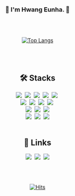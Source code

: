 <div align=center>
  
### 👋 I'm Hwang Eunha. 👋

<br>
<br>

<!--
**eeunha/eeunha** is a ✨ _special_ ✨ repository because its `README.md` (this file) appears on your GitHub profile.

Here are some ideas to get you started:

- 🔭 I’m currently working on ...
- 🌱 I’m currently learning ...
- 👯 I’m looking to collaborate on ...
- 🤔 I’m looking for help with ...
- 💬 Ask me about ...
- 📫 How to reach me: ...
- 😄 Pronouns: ...
- ⚡ Fun fact: ...
-->

<div display=block>
  
<!--[![Anurag's github stats](https://github-readme-stats.vercel.app/api?username=eeunha)](https://github.com/anuraghazra/github-readme-stats) -->
[![Top Langs](https://github-readme-stats.vercel.app/api/top-langs/?username=eeunha&layout=compact)](https://github.com/eeunha/github-readme-stats)

</div>

<br>
<br>

## 🛠 Stacks
<img src="https://img.shields.io/badge/java-007396?style=for-the-badge&logo=java&logoColor=white">&nbsp; 
<img src="https://img.shields.io/badge/html5-E34F26?style=for-the-badge&logo=html5&logoColor=white">&nbsp; 
<img src="https://img.shields.io/badge/css-1572B6?style=for-the-badge&logo=css3&logoColor=white">&nbsp; 
<img src="https://img.shields.io/badge/javascript-F7DF1E?style=for-the-badge&logo=javascript&logoColor=black">&nbsp; 
<img src="https://img.shields.io/badge/jquery-0769AD?style=for-the-badge&logo=jquery&logoColor=white">&nbsp; 
<br>
<img src="https://img.shields.io/badge/oracle-F80000?style=for-the-badge&logo=oracle&logoColor=white">&nbsp; 
<img src="https://img.shields.io/badge/spring-6DB33F?style=for-the-badge&logo=spring&logoColor=white">&nbsp;
<img src="https://img.shields.io/badge/springboot-6DB33F?style=for-the-badge&logo=springboot&logoColor=white">&nbsp; 
<img src="https://img.shields.io/badge/postman-FF6C37?style=for-the-badge&logo=postman&logoColor=white">&nbsp; 
<br>
<img src="https://img.shields.io/badge/linux-FCC624?style=for-the-badge&logo=linux&logoColor=black">&nbsp;
<img src="https://img.shields.io/badge/amazonaws-232F3E?style=for-the-badge&logo=amazonaws&logoColor=white">&nbsp;
<img src="https://img.shields.io/badge/apache tomcat-F8DC75?style=for-the-badge&logo=apachetomcat&logoColor=white">
<br>
<img src="https://img.shields.io/badge/git-F05032?style=for-the-badge&logo=git&logoColor=white">&nbsp;
<img src="https://img.shields.io/badge/github-181717?style=for-the-badge&logo=github&logoColor=white">&nbsp;
<img src="https://img.shields.io/badge/sourcetree-0052CC?style=for-the-badge&logo=sourcetree&logoColor=white"> 
<br>
<br>

## :memo: Links
<a href="https://velog.io/@ffwang"><img src="https://img.shields.io/badge/Tech Blog-20C997?style=for-the-badge&logo=velog&logoColor=white"></a>&nbsp;
<a href="https://broad-bead-d9e.notion.site/77e98be3080847a08484708430b56568?pvs=4"><img src="https://img.shields.io/badge/notion-000000?style=for-the-badge&logo=notion&logoColor=white"></a>&nbsp;
<a href="mailto:eunha.dev@gmail.com"><img src="https://img.shields.io/badge/Gmail-d14836?style=for-the-badge&logo=Gmail&logoColor=white&link=eunha.dev@gmail.com"/></a>

<br>
<br>

[![Hits](https://hits.seeyoufarm.com/api/count/incr/badge.svg?url=https%3A%2F%2Fgithub.com%2Feeunha&count_bg=%2379C83D&title_bg=%23555555&icon=&icon_color=%23E7E7E7&title=hits&edge_flat=false)](https://github.com/eeunha)

</div>

